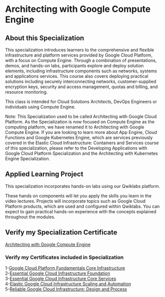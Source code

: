 # Architecting with Google Compute Engine
## About this Specialization
This specialization introduces learners to the comprehensive and flexible infrastructure and platform services provided by Google Cloud Platform, with a focus on Compute Engine. Through a combination of presentations, demos, and hands-on labs, participants explore and deploy solution elements, including infrastructure components such as networks, systems and applications services. This course also covers deploying practical solutions including securely interconnecting networks, customer-supplied encryption keys, security and access management, quotas and billing, and resource monitoring.

This class is intended for Cloud Solutions Architects, DevOps Engineers or individuals using Compute Engine.

Note: This Specialization used to be called Architecting with Google Cloud Platform. As the Specialization is now focused on Compute Engine as the computing platform, we have renamed it to Architecting with Google Compute Engine. If you are looking to learn more about App Engine, Cloud Functions and Google Kubernetes Engine, which are services previously covered in the Elastic Cloud Infrastructure: Containers and Services course of this specialization, please refer to the Developing Applications with Google Cloud Platform Specialization and the Architecting with Kubernetes Engine Specialization.

## Applied Learning Project
This specialization incorporates hands-on labs using our Qwiklabs platform.

These hands on components will let you apply the skills you learn in the video lectures. Projects will incorporate topics such as Google Cloud Platform products, which are used and configured within Qwiklabs. You can expect to gain practical hands-on experience with the concepts explained throughout the modules.

## Verify my Specialization Certificate
[Architecting with Google Compute Engine](https://www.coursera.org/account/accomplishments/specialization/Y43C47XFZBE7)

### Verify my Certificates included in Specialization
1-[Google Cloud Platform Fundamentals Core Infrastructure](https://www.coursera.org/account/accomplishments/verify/TUAQ68NDZRXU)<br>
2-[Essential Google Cloud Infrastructure Foundation](https://www.coursera.org/account/accomplishments/verify/7N952JHSZWT7)<br>
3-[Essential Google Cloud Infrastructure Core Services](https://www.coursera.org/account/accomplishments/verify/ELFGCF2SV24U)<br>
4-[Elastic Google Cloud Infrastructure Scaling and Automation](https://www.coursera.org/account/accomplishments/verify/HWTQ9PMQ9TAP)<br>
5-[Reliable Google Cloud Infrastructure: Design and Process](https://www.coursera.org/account/accomplishments/verify/N9TD7Q77HXZZ)
